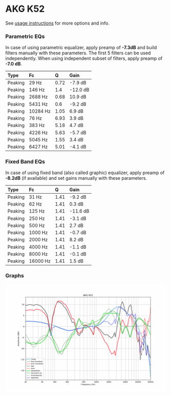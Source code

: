 # AKG K52
See [usage instructions](https://github.com/jaakkopasanen/AutoEq#usage) for more options and info.

### Parametric EQs
In case of using parametric equalizer, apply preamp of **-7.3dB** and build filters manually
with these parameters. The first 5 filters can be used independently.
When using independent subset of filters, apply preamp of **-7.0 dB**.

| Type    | Fc       |    Q | Gain     |
|:--------|:---------|:-----|:---------|
| Peaking | 29 Hz    | 0.72 | -7.9 dB  |
| Peaking | 146 Hz   | 1.4  | -12.0 dB |
| Peaking | 2688 Hz  | 0.68 | 10.9 dB  |
| Peaking | 5431 Hz  | 0.6  | -9.2 dB  |
| Peaking | 10284 Hz | 1.05 | 6.9 dB   |
| Peaking | 76 Hz    | 6.93 | 3.9 dB   |
| Peaking | 383 Hz   | 5.18 | 4.7 dB   |
| Peaking | 4226 Hz  | 5.63 | -5.7 dB  |
| Peaking | 5045 Hz  | 1.55 | 3.4 dB   |
| Peaking | 6427 Hz  | 5.01 | -4.1 dB  |

### Fixed Band EQs
In case of using fixed band (also called graphic) equalizer, apply preamp of **-8.2dB**
(if available) and set gains manually with these parameters.

| Type    | Fc       |    Q | Gain     |
|:--------|:---------|:-----|:---------|
| Peaking | 31 Hz    | 1.41 | -9.2 dB  |
| Peaking | 62 Hz    | 1.41 | 0.3 dB   |
| Peaking | 125 Hz   | 1.41 | -11.6 dB |
| Peaking | 250 Hz   | 1.41 | -3.1 dB  |
| Peaking | 500 Hz   | 1.41 | 2.7 dB   |
| Peaking | 1000 Hz  | 1.41 | -0.7 dB  |
| Peaking | 2000 Hz  | 1.41 | 8.2 dB   |
| Peaking | 4000 Hz  | 1.41 | -1.1 dB  |
| Peaking | 8000 Hz  | 1.41 | -0.1 dB  |
| Peaking | 16000 Hz | 1.41 | 1.5 dB   |

### Graphs
![](./AKG%20K52.png)